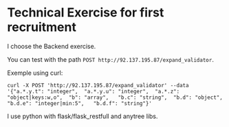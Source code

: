 # Technical Exercise for first recruitment

I choose the Backend exercise.

You can test with the path `POST http://92.137.195.87/expand_validator`. 

Exemple using curl:

`curl -X POST 'http://92.137.195.87/expand_validator' --data '{"a.*.y.t": "integer",  "a.*.y.u": "integer",  "a.*.z": "object|keys:w,o",  "b": "array",   "b.c": "string",  "b.d": "object",   "b.d.e": "integer|min:5",   "b.d.f": "string"}'`

I use python with flask/flask_restfull and anytree libs.